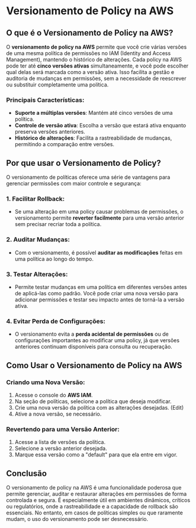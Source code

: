 # Versionamento de Policy na AWS

## O que é o Versionamento de Policy na AWS?

O **versionamento de policy na AWS** permite que você crie várias versões de uma mesma política de permissões no IAM (Identity and Access Management), mantendo o histórico de alterações. Cada policy na AWS pode ter até **cinco versões ativas** simultaneamente, e você pode escolher qual delas será marcada como a versão ativa. Isso facilita a gestão e auditoria de mudanças em permissões, sem a necessidade de reescrever ou substituir completamente uma política.

### Principais Características:
- **Suporte a múltiplas versões**: Mantém até cinco versões de uma política.
- **Controle de versão ativa**: Escolha a versão que estará ativa enquanto preserva versões anteriores.
- **Histórico de alterações**: Facilita a rastreabilidade de mudanças, permitindo a comparação entre versões.

## Por que usar o Versionamento de Policy?

O versionamento de políticas oferece uma série de vantagens para gerenciar permissões com maior controle e segurança:

### 1. **Facilitar Rollback**:
   - Se uma alteração em uma policy causar problemas de permissões, o versionamento permite **reverter facilmente** para uma versão anterior sem precisar recriar toda a política.
   
### 2. **Auditar Mudanças**:
   - Com o versionamento, é possível **auditar as modificações** feitas em uma política ao longo do tempo. 

### 3. **Testar Alterações**:
   - Permite testar mudanças em uma política em diferentes versões antes de aplicá-las como padrão. Você pode criar uma nova versão para adicionar permissões e testar seu impacto antes de torná-la a versão ativa.

### 4. **Evitar Perda de Configurações**:
   - O versionamento evita a **perda acidental de permissões** ou de configurações importantes ao modificar uma policy, já que versões anteriores continuam disponíveis para consulta ou recuperação.

## Como Usar o Versionamento de Policy na AWS

### Criando uma Nova Versão:
1. Acesse o console do **AWS IAM**.
2. Na seção de políticas, selecione a política que deseja modificar.
3. Crie uma nova versão da política com as alterações desejadas. (Edit)
4. Ative a nova versão, se necessário.

### Revertendo para uma Versão Anterior:
1. Acesse a lista de versões da política.
2. Selecione a versão anterior desejada.
3. Marque essa versão como a "default" para que ela entre em vigor.

## Conclusão

O versionamento de policy na AWS é uma funcionalidade poderosa que permite gerenciar, auditar e restaurar alterações em permissões de forma controlada e segura. É especialmente útil em ambientes dinâmicos, críticos ou regulatórios, onde a rastreabilidade e a capacidade de rollback são essenciais. No entanto, em casos de políticas simples ou que raramente mudam, o uso do versionamento pode ser desnecessário.
